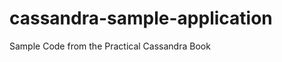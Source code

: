 cassandra-sample-application
============================

Sample Code from the Practical Cassandra Book
